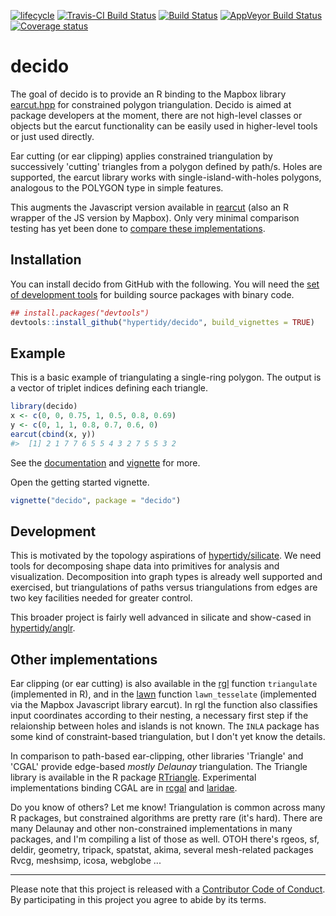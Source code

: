 
<!-- README.md is generated from README.Rmd. Please edit that file -->
[![lifecycle](https://img.shields.io/badge/lifecycle-maturing-blue.svg)](https://www.tidyverse.org/lifecycle/#maturing) [![Travis-CI Build Status](http://badges.herokuapp.com/travis/hypertidy/decido?branch=master&env=BUILD_NAME=trusty_release&label=linux)](https://travis-ci.org/hypertidy/decido) [![Build Status](http://badges.herokuapp.com/travis/hypertidy/decido?branch=master&env=BUILD_NAME=osx_release&label=osx)](https://travis-ci.org/hypertidy/decido) [![AppVeyor Build Status](https://ci.appveyor.com/api/projects/status/github/hypertidy/decido?branch=master&svg=true)](https://ci.appveyor.com/project/mdsumner/decido) [![Coverage status](https://codecov.io/gh/hypertidy/decido/branch/master/graph/badge.svg)](https://codecov.io/github/hypertidy/decido?branch=master)

decido
======

The goal of decido is to provide an R binding to the Mapbox library [earcut.hpp](https://github.com/mapbox/earcut.hpp) for constrained polygon triangulation. Decido is aimed at package developers at the moment, there are not high-level classes or objects but the earcut functionality can be easily used in higher-level tools or just used directly.

Ear cutting (or ear clipping) applies constrained triangulation by successively 'cutting' triangles from a polygon defined by path/s. Holes are supported, the earcut library works with single-island-with-holes polygons, analogous to the POLYGON type in simple features.

This augments the Javascript version available in [rearcut](https://github.com/hypertidy/rearcut.git) (also an R wrapper of the JS version by Mapbox). Only very minimal comparison testing has yet been done to [compare these implementations](http://rpubs.com/cyclemumner/364247).

Installation
------------

You can install decido from GitHub with the following. You will need the [set of development tools](https://www.rstudio.com/products/rpackages/devtools/) for building source packages with binary code.

``` r
## install.packages("devtools")
devtools::install_github("hypertidy/decido", build_vignettes = TRUE)
```

Example
-------

This is a basic example of triangulating a single-ring polygon. The output is a vector of triplet indices defining each triangle.

``` r
library(decido)
x <- c(0, 0, 0.75, 1, 0.5, 0.8, 0.69)
y <- c(0, 1, 1, 0.8, 0.7, 0.6, 0)
earcut(cbind(x, y))
#>  [1] 2 1 7 7 6 5 5 4 3 2 7 5 5 3 2
```

See the [documentation](https://hypertidy.github.io/decido/) and [vignette](https://hypertidy.github.io/decido/articles/decido.html) for more.

Open the getting started vignette.

``` r
vignette("decido", package = "decido")
```

Development
-----------

This is motivated by the topology aspirations of [hypertidy/silicate](https://github.com/hypertidy/silicate). We need tools for decomposing shape data into primitives for analysis and visualization. Decomposition into graph types is already well supported and exercised, but triangulations of paths versus triangulations from edges are two key facilities needed for greater control.

This broader project is fairly well advanced in silicate and show-cased in [hypertidy/anglr](https://github.com/hypertidy/anglr).

Other implementations
---------------------

Ear clipping (or ear cutting) is also available in the [rgl](https://CRAN.r-project.org/package=rgl) function `triangulate` (implemented in R), and in the [lawn](https://CRAN.r-project.org/package=lawn) function `lawn_tesselate` (implemented via the Mapbox Javascript library earcut). In rgl the function also classifies input coordinates according to their nesting, a necessary first step if the relaionship between holes and islands is not known. The `INLA` package has some kind of constraint-based triangulation, but I don't yet know the details.

In comparison to path-based ear-clipping, other libraries 'Triangle' and 'CGAL' provide edge-based *mostly Delaunay* triangulation. The Triangle library is available in the R package [RTriangle](https://CRAN.r-project.org/package=RTriangle). Experimental implementations binding CGAL are in [rcgal](https://github.com/s-u/rcgal) and [laridae](https://github.com/hypertidy/laridae).

Do you know of others? Let me know! Triangulation is common across many R packages, but constrained algorithms are pretty rare (it's hard). There are many Delaunay and other non-constrained implementations in many packages, and I'm compiling a list of those as well. OTOH there's rgeos, sf, deldir, geometry, tripack, spatstat, akima, several mesh-related packages Rvcg, meshsimp, icosa, webglobe ...

------------------------------------------------------------------------

Please note that this project is released with a [Contributor Code of Conduct](CODE_OF_CONDUCT.md). By participating in this project you agree to abide by its terms.
